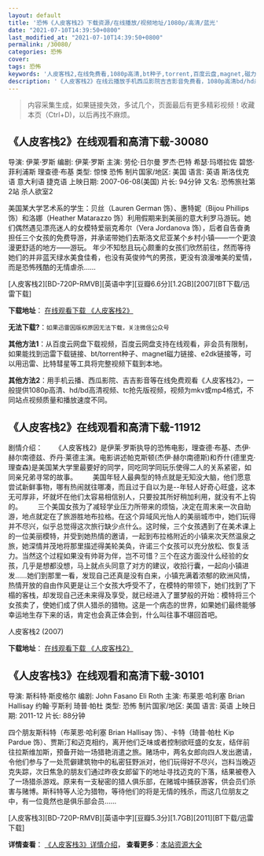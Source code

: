 ```yaml
---
layout: default
title: '恐怖《人皮客栈2》下载资源/在线播放/视频地址/1080p/高清/蓝光'
date: "2021-07-10T14:39:50+0800"
last_modified_at: "2021-07-10T14:39:50+0800"
permalink: /30080/
categories: 恐怖
cover:
tags: 恐怖
keywords: '人皮客栈2,在线免费看,1080p高清,bt种子,torrent,百度云盘,magnet,磁力链,迅雷下载资源'
description: '《人皮客栈2》在线云播放手机西瓜影院吉吉影音免费看，1080p高清bd/hd未删减完整版和tc抢先枪版，mkv/mp4格式，附带bt/torrent种子、magnet/磁力链、百度云盘、网盘资源迅雷下载链接'
---
```


>内容采集生成，如果链接失效，多试几个，页面最后有更多精彩视频！收藏本页（Ctrl+D)，以后再找不麻烦。


## 《人皮客栈2》在线观看和高清下载-30080

导演: 伊莱·罗斯 编剧: 伊莱·罗斯 主演: 劳伦·日尔曼 罗杰·巴特 希瑟·玛塔拉佐 碧悠·菲利浦斯 理查德·布基 类型: 惊悚 恐怖 制片国家/地区: 美国 语言: 英语 斯洛伐克语 意大利语 捷克语 上映日期: 2007-06-08(美国) 片长: 94分钟 又名: 恐怖旅社第2站 杀人欲室2

美国某大学艺术系的学生：贝丝（Lauren German 饰）、惠特妮（Bijou Phillips 饰）和洛娜（Heather Matarazzo 饰）利用假期来到美丽的意大利罗马游玩。她们偶然遇见漂亮迷人的女模特爱丽克希尔（Vera Jordanova 饰），后者自告奋勇担任三个女孩的免费导游，并承诺带她们去斯洛文尼亚某个乡村小镇——一个更浪漫更舒适的地方——游玩。 年少不知愁且玩心颇重的女孩们欣然前往，然而等待她们的并非蓝天绿水美食佳肴，也没有英俊帅气的男孩，更没有浪漫唯美的爱情，而是恐怖残酷的无情虐杀……


[人皮客栈2][BD-720P-RMVB][英语中字][豆瓣6.6分][1.2GB][2007][BT下载/迅雷下载]

**下载地址**： [在线观看下载 《人皮客栈2》](https://www.btdx8.com/torrent/hostel_part_ii_2007.html) 


**无法下载?**：`如果迅雷因版权原因无法下载，关注微信公众号 `

**其他方法1**：从百度云网盘下载视频，百度云网盘支持在线观看，非会员有限制，如果能找到迅雷下载链接、bt/torrent种子、magnet磁力链接、e2dk链接等，可以用迅雷、比特彗星等工具将完整视频下载到本地。

**其他方法2**：用手机云播、西瓜影院、吉吉影音等在线免费观看《人皮客栈2》，一般提供1080p高清、hd/bd高清视频、tc抢先版视频，视频为mkv或mp4格式，不同站点视频质量和播放速度不同。


## 《人皮客栈2》在线观看和高清下载-11912

剧情介绍： 　　《人皮客栈2》是伊莱·罗斯执导的恐怖电影，理查德·布基、杰伊·赫尔南德兹、乔丹·莱德主演。电影讲述帕克斯顿(杰伊·赫尔南德斯)和乔什(德里克·理查森)是美国某大学里最要好的同学，同吃同学同玩乐使得二人的关系紧密，如同亲兄弟寻常的故事。  　　美国年轻人最典型的特点就是无知没大脑，他们愿意尝试新鲜事物，哪有热闹就往哪凑，而且过于自以为是--年轻人好奇心旺盛，这本无可厚非，坏就坏在他们太容易相信别人，只要投其所好稍加利用，就没有不上钩的。 　　三个美国女孩为了减轻学业压力所带来的烦恼，决定在周末来一次自助游，地点就定在了旅游胜地布拉格。在这个异域风光怡人的美丽城市中，她们玩得并不尽兴，似乎总觉得这次旅行缺少点什么。这时候，三个女孩遇到了在美术课上的一位美丽模特，并受到她热情的邀请，一起到布拉格附近的小镇来次天然温泉之旅，她深情并茂地将那里描述得美轮美奂，许诺三个女孩可以充分放松、恢复活力。当然这个过程如果没有帅哥为伴，岂不可惜？三个在这方面没什么经验的女孩，几乎是想都没想，马上就点头同意了对方的建议，收拾行囊，一起向小镇进发……她们到那里一看，发现自己还真是没有白来，小镇充满着浓郁的欧洲风情，热情开放的自由作风更是让三个女孩大呼受不了，在模特的带领下，她们找到了下榻的客栈，却发现自己还未来得及享受，就已经进入了噩梦般的开始：模特将三个女孩卖了，使她们成了供人猎杀的猎物。这是一个病态的世界，如果她们最终能够幸运地生存下来的话，肯定也会真正体会到，什么叫往事不堪回首吧。


人皮客栈2 (2007)

**下载地址**： [在线观看下载 《人皮客栈2》](https://www.btbtdy.me/btdy/dy7378.html) 


## 《人皮客栈3》在线观看和高清下载-30101

导演: 斯科特·斯皮格尔 编剧: John Fasano Eli Roth 主演: 布莱恩·哈利塞 Brian Hallisay 约翰·亨斯利 琦普·帕杜 类型: 恐怖 制片国家/地区: 美国 语言: 英语 上映日期: 2011-12 片长: 88分钟

四个朋友斯科特（布莱恩·哈利塞 Brian Hallisay 饰）、卡特（琦普·帕杜 Kip Pardue 饰）、贾斯汀和迈克相约，离开他们乏味或者控制欲旺盛的女友，结伴前往拉斯维加斯，预备开始一场猎艳消遣之旅。赌场中，两名女郎向四人发出邀请，令他们参与了一处荒僻建筑物中的私密狂野派对，他们玩得好不尽兴，岂料当晚迈克失踪，次日焦急的朋友们通过昨夜女郎留下的地址寻找迈克的下落，结果被卷入了一场猎杀游戏。原来有一支秘密的猎人俱乐部，在赌城中捕获游客，供会员们杀害与赌博。斯科特等人沦为猎物，等待他们的将是无情的残杀，而这几位朋友之中，有一位竟然也是俱乐部会员……


[人皮客栈3][BD-720P-RMVB][英语中字][豆瓣5.3分][1.7GB][2011][BT下载/迅雷下载]

**详情查看**： [《人皮客栈3》详情介绍](/movie/30101/)， **查看更多**：[本站资源大全](/movie/t/all/)

